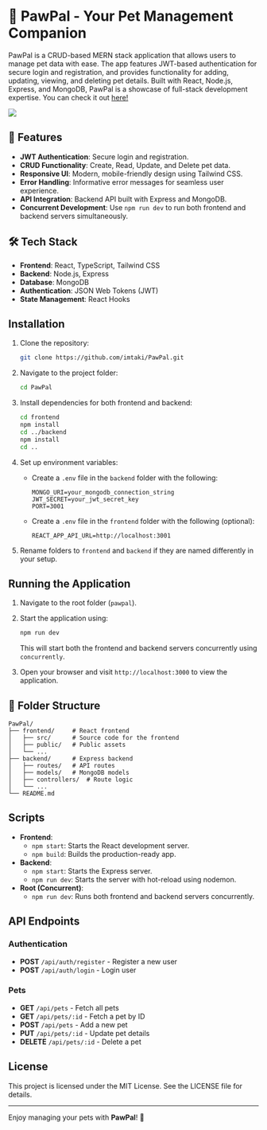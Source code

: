# 🐾 PawPal - Your Pet Management Companion

PawPal is a CRUD-based MERN stack application that allows users to manage pet data with ease. The app features JWT-based authentication for secure login and registration, and provides functionality for adding, updating, viewing, and deleting pet details. Built with React, Node.js, Express, and MongoDB, PawPal is a showcase of full-stack development expertise.
You can check it out [here!](https://pawpal-pearl.vercel.app)

<img src="pawpalscreen.png">

## 🚀 Features

- **JWT Authentication**: Secure login and registration.
- **CRUD Functionality**: Create, Read, Update, and Delete pet data.
- **Responsive UI**: Modern, mobile-friendly design using Tailwind CSS.
- **Error Handling**: Informative error messages for seamless user experience.
- **API Integration**: Backend API built with Express and MongoDB.
- **Concurrent Development**: Use `npm run dev` to run both frontend and backend servers simultaneously.

## 🛠️ Tech Stack

- **Frontend**: React, TypeScript, Tailwind CSS
- **Backend**: Node.js, Express
- **Database**: MongoDB
- **Authentication**: JSON Web Tokens (JWT)
- **State Management**: React Hooks

## Installation

1. Clone the repository:
   ```bash
   git clone https://github.com/imtaki/PawPal.git
   ```

2. Navigate to the project folder:
   ```bash
   cd PawPal
   ```

3. Install dependencies for both frontend and backend:
   ```bash
   cd frontend
   npm install
   cd ../backend
   npm install
   cd ..
   ```

4. Set up environment variables:
   - Create a `.env` file in the `backend` folder with the following:
     ```env
     MONGO_URI=your_mongodb_connection_string
     JWT_SECRET=your_jwt_secret_key
     PORT=3001
     ```
   - Create a `.env` file in the `frontend` folder with the following (optional):
     ```env
     REACT_APP_API_URL=http://localhost:3001
     ```

5. Rename folders to `frontend` and `backend` if they are named differently in your setup.

## Running the Application

1. Navigate to the root folder (`pawpal`).
2. Start the application using:
   ```bash
   npm run dev
   ```
   This will start both the frontend and backend servers concurrently using `concurrently`.

3. Open your browser and visit `http://localhost:3000` to view the application.

## 📂 Folder Structure

```plaintext
PawPal/
├── frontend/     # React frontend
│   ├── src/      # Source code for the frontend
│   ├── public/   # Public assets
│   └── ...
├── backend/      # Express backend
│   ├── routes/   # API routes
│   ├── models/   # MongoDB models
│   ├── controllers/  # Route logic
│   └── ...
└── README.md
```

## Scripts

- **Frontend**:
  - `npm start`: Starts the React development server.
  - `npm build`: Builds the production-ready app.
- **Backend**:
  - `npm start`: Starts the Express server.
  - `npm run dev`: Starts the server with hot-reload using nodemon.
- **Root (Concurrent)**:
  - `npm run dev`: Runs both frontend and backend servers concurrently.

## API Endpoints

### Authentication

- **POST** `/api/auth/register` - Register a new user
- **POST** `/api/auth/login` - Login user

### Pets

- **GET** `/api/pets` - Fetch all pets
- **GET** `/api/pets/:id` - Fetch a pet by ID
- **POST** `/api/pets` - Add a new pet
- **PUT** `/api/pets/:id` - Update pet details
- **DELETE** `/api/pets/:id` - Delete a pet

## License

This project is licensed under the MIT License. See the LICENSE file for details.

---

Enjoy managing your pets with **PawPal**! 🐾
